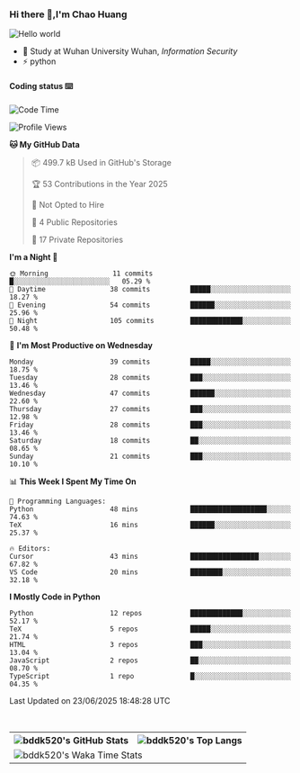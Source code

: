 ### Hi there 👋,I'm Chao Huang


<img src="https://raw.githubusercontent.com/sagar-viradiya/sagar-viradiya/master/resources/banner.png" alt="Hello world">


<br/>


- 🍻  Study at Wuhan University Wuhan, _Information Security_
- ⚡  python



#### Coding status  ⌨️

<!--START_SECTION:waka-->
![Code Time](http://img.shields.io/badge/Code%20Time-846%20hrs%2018%20mins-blue)

![Profile Views](http://img.shields.io/badge/Profile%20Views-2-blue)

**🐱 My GitHub Data** 

> 📦 499.7 kB Used in GitHub's Storage 
 > 
> 🏆 53 Contributions in the Year 2025
 > 
> 🚫 Not Opted to Hire
 > 
> 📜 4 Public Repositories 
 > 
> 🔑 17 Private Repositories 
 > 
**I'm a Night 🦉** 

```text
🌞 Morning                11 commits          █░░░░░░░░░░░░░░░░░░░░░░░░   05.29 % 
🌆 Daytime                38 commits          █████░░░░░░░░░░░░░░░░░░░░   18.27 % 
🌃 Evening                54 commits          ██████░░░░░░░░░░░░░░░░░░░   25.96 % 
🌙 Night                  105 commits         █████████████░░░░░░░░░░░░   50.48 % 
```
📅 **I'm Most Productive on Wednesday** 

```text
Monday                   39 commits          █████░░░░░░░░░░░░░░░░░░░░   18.75 % 
Tuesday                  28 commits          ███░░░░░░░░░░░░░░░░░░░░░░   13.46 % 
Wednesday                47 commits          ██████░░░░░░░░░░░░░░░░░░░   22.60 % 
Thursday                 27 commits          ███░░░░░░░░░░░░░░░░░░░░░░   12.98 % 
Friday                   28 commits          ███░░░░░░░░░░░░░░░░░░░░░░   13.46 % 
Saturday                 18 commits          ██░░░░░░░░░░░░░░░░░░░░░░░   08.65 % 
Sunday                   21 commits          ███░░░░░░░░░░░░░░░░░░░░░░   10.10 % 
```


📊 **This Week I Spent My Time On** 

```text
💬 Programming Languages: 
Python                   48 mins             ███████████████████░░░░░░   74.63 % 
TeX                      16 mins             ██████░░░░░░░░░░░░░░░░░░░   25.37 % 

🔥 Editors: 
Cursor                   43 mins             █████████████████░░░░░░░░   67.82 % 
VS Code                  20 mins             ████████░░░░░░░░░░░░░░░░░   32.18 % 
```

**I Mostly Code in Python** 

```text
Python                   12 repos            █████████████░░░░░░░░░░░░   52.17 % 
TeX                      5 repos             █████░░░░░░░░░░░░░░░░░░░░   21.74 % 
HTML                     3 repos             ███░░░░░░░░░░░░░░░░░░░░░░   13.04 % 
JavaScript               2 repos             ██░░░░░░░░░░░░░░░░░░░░░░░   08.70 % 
TypeScript               1 repo              █░░░░░░░░░░░░░░░░░░░░░░░░   04.35 % 
```




 Last Updated on 23/06/2025 18:48:28 UTC
<!--END_SECTION:waka-->

<br/>

<table>
  <tr>
    <th>
      <img alt="bddk520's GitHub Stats" src="https://github-readme-stats-git-masterrstaa-rickstaa.vercel.app/api?username=bddk520&show_icons=true&theme=transparent&hide_border=true" align="center" />
    </th>
    <th>
      <img alt="bddk520's Top Langs" src="https://github-readme-stats-git-masterrstaa-rickstaa.vercel.app/api/top-langs/?username=bddk520&layout=compact&theme=transparent&hide_border=true&langs_count=10&hide=CMake" align="center" /> 
    </th>
  </tr>
  <tr>
    <td colspan=2>
      <img alt="bddk520's Waka Time Stats" src="https://github-readme-stats.vercel.app/api/wakatime?username=bddk&hide_border=true&layout=compact&theme=transparent&custom_title=WorkTimeThisWeek&range=last_7_days" align="center"/>
    </td>
  </tr>
</table>
